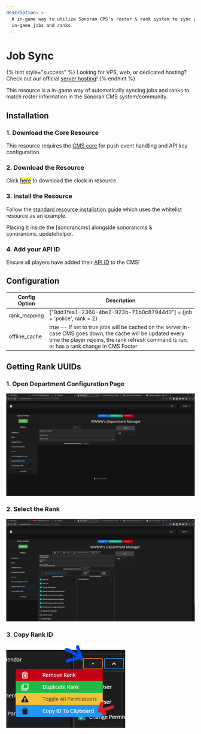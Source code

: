 ```yaml
---
description: >-
  A in-game way to utilize Sonoran CMS's roster & rank system to sync your
  in-game jobs and ranks.
---
```


# Job Sync

{% hint style="success" %}
Looking for VPS, web, or dedicated hosting? Check out our official [server hosting](../../../../other-products/server-hosting.md)!
{% endhint %}

This resource is a in-game way of automatically syncing jobs and ranks to match roster information in the Sonoran CMS system/community.

## Installation

### 1. Download the Core Resource

This resource requires the [CMS core](core.md) for push event handling and API key configuration.

### 2. Download the Resource

Click [<mark style="color:blue;">here</mark>](https://github.com/Sonoran-Software/sonorancms\_jobsync) to download the clock in resource.

### 3. Install the Resource

Follow the [standard resource installation guide](../gta-rp-resource-installation/) which uses the whitelist resource as an example.

Placing it inside the \[sonorancms] alongside sonorancms & sonorancms\_updatehelper.

### 4. Add your API ID

Ensure all players have added their [API ID](../../../../developer-api-documentation/api-integration/getting-started/api-id-system.md) to the CMS!

## Configuration

| Config Option  | Description                                                                                                                                                                                                  |
| -------------- | ------------------------------------------------------------------------------------------------------------------------------------------------------------------------------------------------------------ |
| rank\_mapping  | \["9dd1fea1-2360-4be2-923b-71b0c87944d0"] = {job = 'police', rank = 2}                                                                                                                                       |
| offline\_cache | true -- If set to true jobs will be cached on the server in-case CMS goes down, the cache will be updated every time the player rejoins, the rank refresh command is run, or has a rank change in CMS Footer |

## Getting Rank UUIDs

### 1. Open Department Configuration Page

![](<../../../../.gitbook/assets/image (4) (1) (1) (1).png>)

### 2. Select the Rank

![](<../../../../.gitbook/assets/image (18).png>)

### 3. Copy Rank ID

![](<../../../../.gitbook/assets/image (10) (1).png>)
